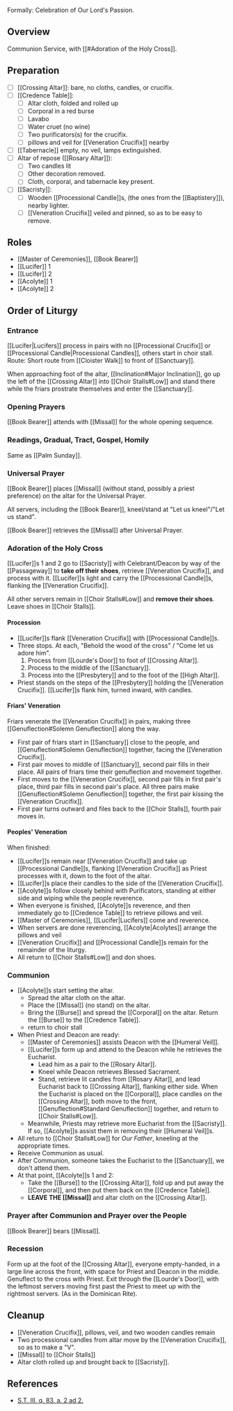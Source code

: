 Formally: Celebration of Our Lord's Passion.

## Overview
Communion Service, with [[#Adoration of the Holy Cross]].

## Preparation
- [ ] [[Crossing Altar]]: bare, no cloths, candles, or crucifix.
- [ ] [[Credence Table]]:
	- [ ] Altar cloth, folded and rolled up
	- [ ] Corporal in a red burse
	- [ ] Lavabo
	- [ ] Water cruet (no wine)
	- [ ] Two purificators(s) for the crucifix.
	- [ ] pillows and veil for [[Veneration Crucifix]] nearby
- [ ] [[Tabernacle]] empty, no veil, lamps extinguished.
- [ ] Altar of repose ([[Rosary Altar]]):
	- [ ] Two candles lit
	- [ ] Other decoration removed.
	- [ ] Cloth, corporal, and tabernacle key present.
- [ ] [[Sacristy]]:
	- [ ] Wooden [[Processional Candle]]s, (the ones from the [[Baptistery]]), nearby lighter.
	- [ ] [[Veneration Crucifix]] veiled and pinned, so as to be easy to remove.

## Roles
- [[Master of Ceremonies]], [[Book Bearer]]
- [[Lucifer]] 1
- [[Lucifer]] 2
- [[Acolyte]] 1
- [[Acolyte]] 2

## Order of Liturgy

### Entrance
[[Lucifer|Lucifers]] process in pairs with no [[Processional Crucifix]] or [[Processional Candle|Processional Candles]], others start in choir stall. Route: Short route from [[Cloister Walk]] to front of [[Sanctuary]].

When approaching foot of the altar, [[Inclination#Major Inclination]], go up the left of the [[Crossing Altar]] into [[Choir Stalls#Low]] and stand there while the friars prostrate themselves and enter the [[Sanctuary]].

### Opening Prayers
[[Book Bearer]] attends with [[Missal]] for the whole opening sequence.

### Readings, Gradual, Tract, Gospel, Homily
Same as [[Palm Sunday]].

### Universal Prayer
[[Book Bearer]] places [[Missal]] (without stand, possibly a priest preference) on the altar for the Universal Prayer.

All servers, including the [[Book Bearer]], kneel/stand at "Let us kneel"/"Let us stand".

[[Book Bearer]] retrieves the [[Missal]] after Universal Prayer.

### Adoration of the Holy Cross
[[Lucifer]]s 1 and 2 go to [[Sacristy]] with Celebrant/Deacon by way of the [[Passageway]] to **take off their shoes**, retrieve [[Veneration Crucifix]], and process with it. [[Lucifer]]s light and carry the [[Processional Candle]]s, flanking the [[Veneration Crucifix]].

All other servers remain in [[Choir Stalls#Low]] and **remove their shoes**. Leave shoes in [[Choir Stalls]].

#### Procession
- [[Lucifer]]s flank [[Veneration Crucifix]] with [[Processional Candle]]s.
- Three stops. At each, "Behold the wood of the cross" / "Come let us adore him".
	1. Process from [[Lourde's Door]] to foot of [[Crossing Altar]].
	2. Process to the middle of the [[Sanctuary]].
	3. Process into the [[Presbytery]] and to the foot of the [[High Altar]].
- Priest stands on the steps of the [[Presbytery]] holding the [[Veneration Crucifix]]. [[Lucifer]]s flank him, turned inward, with candles.

#### Friars' Veneration
Friars venerate the [[Veneration Crucifix]] in pairs, making three [[Genuflection#Solemn Genuflection]] along the way.

- First pair of friars start in [[Sanctuary]] close to the people, and [[Genuflection#Solemn Genuflection]] together, facing the [[Veneration Crucifix]].
- First pair moves to middle of [[Sanctuary]], second pair fills in their place. All pairs of friars time their genuflection and movement together.
- First moves to the [[Veneration Crucifix]], second pair fills in first pair's place, third pair fills in second pair's place. All three pairs make [[Genuflection#Solemn Genuflection]] together, the first pair kissing the [[Veneration Crucifix]].
- First pair turns outward and files back to the [[Choir Stalls]], fourth pair moves in.

#### Peoples' Veneration
When finished:

- [[Lucifer]]s remain near [[Veneration Crucifix]] and take up [[Processional Candle]]s, flanking [[Veneration Crucifix]] as Priest processes with it, down to the foot of the altar.
- [[Lucifer]]s place their candles to the side of the [[Veneration Crucifix]].
- [[Acolyte]]s follow closely behind with Purificators, standing at either side and wiping while the people reverence.
- When everyone is finished, [[Acolyte]]s reverence, and then immediately go to [[Credence Table]] to retrieve pillows and veil.
- [[Master of Ceremonies]], [[Lucifer|Lucifers]] come and reverence.
- When servers are done reverencing, [[Acolyte|Acolytes]] arrange the pillows and veil
- [[Veneration Crucifix]] and [[Processional Candle]]s remain for the remainder of the liturgy.
- All return to [[Choir Stalls#Low]] and don shoes.

### Communion
- [[Acolyte]]s start setting the altar.
	- Spread the altar cloth on the altar.
	- Place the [[Missal]] (no stand) on the altar.
	- Bring the [[Burse]] and spread the [[Corporal]] on the altar. Return the [[Burse]] to the [[Credence Table]].
	- return to choir stall
- When Priest and Deacon are ready:
	- [[Master of Ceremonies]] assists Deacon with the [[Humeral Veil]].
	- [[Lucifer]]s form up and attend to the Deacon while he retrieves the Eucharist.
		- Lead him as a pair to the [[Rosary Altar]].
		- Kneel while Deacon retrieves Blessed Sacrament.
		- Stand, retrieve lit candles from [[Rosary Altar]], and lead Eucharist back to [[Crossing Altar]], flanking either side. When the Eucharist is placed on the [[Corporal]], place candles on the [[Crossing Altar]], both move to the front, [[Genuflection#Standard Genuflection]] together, and return to [[Choir Stalls#Low]].
	- Meanwhile, Priests may retrieve more Eucharist from the [[Sacristy]]. If so, [[Acolyte]]s assist them in removing their [[Humeral Veil]]s.
- All return to [[Choir Stalls#Low]] for _Our Father_, kneeling at the appropriate times.
- Receive Communion as usual.
- After Communion, someone takes the Eucharist to the [[Sanctuary]], we don't attend them.
- At that point, [[Acolyte]]s 1 and 2:
	- Take the [[Burse]] to the [[Crossing Altar]], fold up and put away the [[Corporal]], and then put them back on the [[Credence Table]].
	- **LEAVE THE [[Missal]]** and altar cloth on the [[Crossing Altar]].

### Prayer after Communion and Prayer over the People
[[Book Bearer]] bears [[Missal]].

### Recession
Form up at the foot of the [[Crossing Altar]], everyone empty-handed, in a large line across the front, with space for Priest and Deacon in the middle. Genuflect to the cross with Priest. Exit through the [[Lourde's Door]], with the leftmost servers moving first past the Priest to meet up with the rightmost servers. (As in the Dominican Rite).

## Cleanup
- [[Veneration Crucifix]], pillows, veil, and two wooden candles remain
- Two processional candles from altar move by the [[Veneration Crucifix]], so as to make a "V".
- [[Missal]] to [[Choir Stalls]]
- Altar cloth rolled up and brought back to [[Sacristy]].

## References
- [S.T. III. q. 83. a. 2 ad 2.](https://www.newadvent.org/summa/4083.htm)